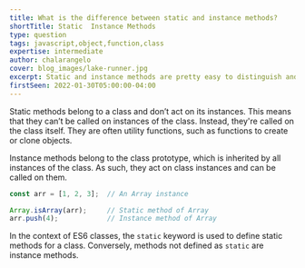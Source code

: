 ```yaml
---
title: What is the difference between static and instance methods?
shortTitle: Static  Instance Methods
type: question
tags: javascript,object,function,class
expertise: intermediate
author: chalarangelo
cover: blog_images/lake-runner.jpg
excerpt: Static and instance methods are pretty easy to distinguish and serve different purposes. Learn all about them in this article.
firstSeen: 2022-01-30T05:00:00-04:00
---
```


Static methods belong to a class and don’t act on its instances. This means that they can’t be called on instances of the class. Instead, they're called on the class itself. They are often utility functions, such as functions to create or clone objects.

Instance methods belong to the class prototype, which is inherited by all instances of the class. As such, they act on class instances and can be called on them.

```jsx
const arr = [1, 2, 3];  // An Array instance

Array.isArray(arr);     // Static method of Array
arr.push(4);            // Instance method of Array
```

In the context of ES6 classes, the `static` keyword is used to define static methods for a class. Conversely, methods not defined as `static` are instance methods.
